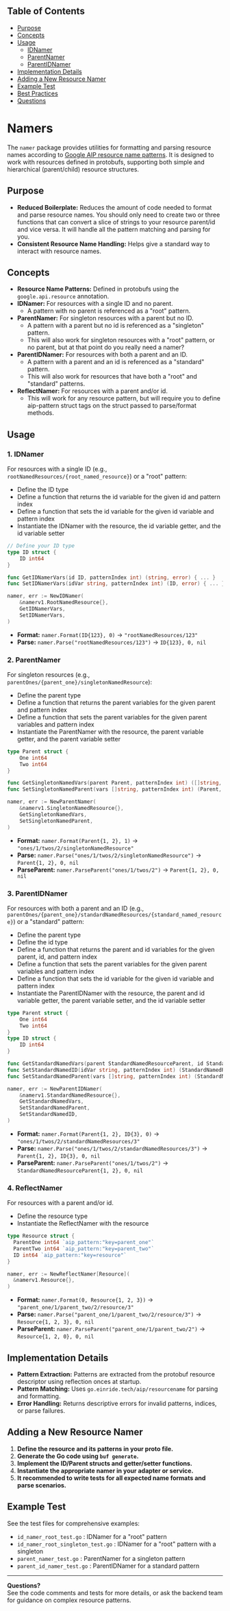 ## Table of Contents
- [Purpose](#purpose)
- [Concepts](#concepts)
- [Usage](#usage)
  - [IDNamer](#1-idnamer)
  - [ParentNamer](#2-parentnamer)
  - [ParentIDNamer](#3-parentidnamer)
- [Implementation Details](#implementation-details)
- [Adding a New Resource Namer](#adding-a-new-resource-namer)
- [Example Test](#example-test)
- [Best Practices](#best-practices)
- [Questions](#questions)

# Namers

The `namer` package provides utilities for formatting and parsing resource names according to [Google AIP resource name patterns](https://google.aip.dev/122). It is designed to work with resources defined in protobufs, supporting both simple and hierarchical (parent/child) resource structures.

## Purpose

- **Reduced Boilerplate:** Reduces the amount of code needed to format and parse resource names. You should only need to create two or three functions that can convert a slice of strings to your resource parent/id and vice versa. It will handle all the pattern matching and parsing for you.
- **Consistent Resource Name Handling:** Helps give a standard way to interact with resource names.

## Concepts

- **Resource Name Patterns:** Defined in protobufs using the `google.api.resource` annotation.
- **IDNamer:** For resources with a single ID and no parent. 
  - A pattern with no parent is referenced as a "root" pattern. 
- **ParentNamer:** For singleton resources with a parent but no ID. 
  - A pattern with a parent but no id is referenced as a "singleton" pattern. 
  - This will also work for singleton resources with a "root" pattern, or no parent, but at that point do you really need a namer?
- **ParentIDNamer:** For resources with both a parent and an ID. 
  - A pattern with a parent and an id is referenced as a "standard" pattern. 
  - This will also work for resources that have both a "root" and "standard" patterns.
- **ReflectNamer:** For resources with a parent and/or id.
  - This will work for any resource pattern, but will require you to define aip-pattern struct tags on the struct passed to parse/format methods.

## Usage

### 1. IDNamer
For resources with a single ID (e.g., `rootNamedResources/{root_named_resource}`) or a "root" pattern:
- Define the ID type
- Define a function that returns the id variable for the given id and pattern index
- Define a function that sets the id variable for the given id variable and pattern index
- Instantiate the IDNamer with the resource, the id variable getter, and the id variable setter

```go
// Define your ID type
type ID struct {
    ID int64
}

func GetIDNamerVars(id ID, patternIndex int) (string, error) { ... }
func SetIDNamerVars(idVar string, patternIndex int) (ID, error) { ... }

namer, err := NewIDNamer(
    &namerv1.RootNamedResource{},
    GetIDNamerVars,
    SetIDNamerVars,
)
```
- **Format:** `namer.Format(ID{123}, 0)` → `"rootNamedResources/123"`
- **Parse:** `namer.Parse("rootNamedResources/123")` → `ID{123}, 0, nil`

### 2. ParentNamer
For singleton resources (e.g., `parentOnes/{parent_one}/singletonNamedResource`):
- Define the parent type
- Define a function that returns the parent variables for the given parent and pattern index
- Define a function that sets the parent variables for the given parent variables and pattern index
- Instantiate the ParentNamer with the resource, the parent variable getter, and the parent variable setter

```go
type Parent struct { 
    One int64
    Two int64
}

func GetSingletonNamedVars(parent Parent, patternIndex int) ([]string, error) { ... }
func SetSingletonNamedParent(vars []string, patternIndex int) (Parent, error) { ... }

namer, err := NewParentNamer(
    &namerv1.SingletonNamedResource{},
    GetSingletonNamedVars,
    SetSingletonNamedParent,
)
```
- **Format:** `namer.Format(Parent{1, 2}, 1)` → `"ones/1/twos/2/singletonNamedResource"`
- **Parse:** `namer.Parse("ones/1/twos/2/singletonNamedResource")` → `Parent{1, 2}, 0, nil`
- **ParseParent:** `namer.ParseParent("ones/1/twos/2")` → `Parent{1, 2}, 0, nil`

### 3. ParentIDNamer
For resources with both a parent and an ID (e.g., `parentOnes/{parent_one}/standardNamedResources/{standard_named_resource}`) or a "standard" pattern:
- Define the parent type
- Define the id type
- Define a function that returns the parent and id variables for the given parent, id, and pattern index
- Define a function that sets the parent variables for the given parent variables and pattern index
- Define a function that sets the id variable for the given id variable and pattern index
- Instantiate the ParentIDNamer with the resource, the parent and id variable getter, the parent variable setter, and the id variable setter

```go
type Parent struct { 
    One int64
    Two int64
}
type ID struct { 
    ID int64
}

func GetStandardNamedVars(parent StandardNamedResourceParent, id StandardNamedResourceId, patternIndex int) ([]string, error) { ... }
func SetStandardNamedID(idVar string, patternIndex int) (StandardNamedResourceId, error) { ... }
func SetStandardNamedParent(vars []string, patternIndex int) (StandardNamedResourceParent, error) { ... }

namer, err := NewParentIDNamer(
    &namerv1.StandardNamedResource{},
    GetStandardNamedVars,
    SetStandardNamedParent,
    SetStandardNamedID,
)
```
- **Format:** `namer.Format(Parent{1, 2}, ID{3}, 0)` → `"ones/1/twos/2/standardNamedResources/3"`
- **Parse:** `namer.Parse("ones/1/twos/2/standardNamedResources/3")` → `Parent{1, 2}, ID{3}, 0, nil`
- **ParseParent:** `namer.ParseParent("ones/1/twos/2")` → `StandardNamedResourceParent{1, 2}, 0, nil`

### 4. ReflectNamer
For resources with a parent and/or id.
- Define the resource type
- Instantiate the ReflectNamer with the resource

```go
type Resource struct {
  ParentOne int64 `aip_pattern:"key=parent_one"`
  ParentTwo int64 `aip_pattern:"key=parent_two"`
  ID int64 `aip_pattern:"key=resource"`
}

namer, err := NewReflectNamer[Resource](
  &namerv1.Resource{},
)
```
- **Format:** `namer.Format(0, Resource{1, 2, 3})` → `"parent_one/1/parent_two/2/resource/3"`
- **Parse:** `namer.Parse("parent_one/1/parent_two/2/resource/3")` → `Resource{1, 2, 3}, 0, nil`
- **ParseParent:** `namer.ParseParent("parent_one/1/parent_two/2")` → `Resource{1, 2, 0}, 0, nil`

## Implementation Details

- **Pattern Extraction:** Patterns are extracted from the protobuf resource descriptor using reflection onces at startup.
- **Pattern Matching:** Uses `go.einride.tech/aip/resourcename` for parsing and formatting.
- **Error Handling:** Returns descriptive errors for invalid patterns, indices, or parse failures.

## Adding a New Resource Namer

1. **Define the resource and its patterns in your proto file.**
2. **Generate the Go code using `buf generate`.**
3. **Implement the ID/Parent structs and getter/setter functions.**
4. **Instantiate the appropriate namer in your adapter or service.**
5. **It recommended to write tests for all expected name formats and parse scenarios.**

## Example Test

See the test files for comprehensive examples:
- `id_namer_root_test.go` : IDNamer for a "root" pattern
- `id_namer_root_singleton_test.go` : IDNamer for a "root" pattern with a singleton
- `parent_namer_test.go` : ParentNamer for a singleton pattern
- `parent_id_namer_test.go` : ParentIDNamer for a standard pattern

---

**Questions?**  
See the code comments and tests for more details, or ask the backend team for guidance on complex resource patterns. 